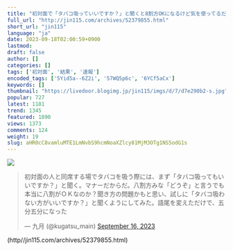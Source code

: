 ```yaml
---
title: "初対面で「タバコ吸っていいですか？」と聞くと8割方OKになるけど気を使ってるだけでは？→試しに「タバコ吸わないほうがいいですか？」と聞いてみた結果・・・ "
full_url: "http://jin115.com/archives/52379855.html"
short_url: "jin115"
language: "ja"
date: 2023-09-18T02:00:59+0900
lastmod: 
draft: false
author: []
categories: []
tags: ['初対面', '結果', '速報']
encoded_tags: ['5Yid5a--6Z2i', '57WQ5p6c', '6YCf5aCx']
keywords: []
thumbnail: "https://livedoor.blogimg.jp/jin115/imgs/d/7/d7e290b2-s.jpg"
popular: 727
latest: 1181
trend: 1345
featured: 1890
views: 1373
comments: 124
weight: 19
slug: aHR0cC8vamluMTE1LmNvbS9hcmNoaXZlcy81MjM3OTg1NS5odG1s
---
```


![](https://livedoor.blogimg.jp/jin115/imgs/d/7/d7e290b2-s.jpg)

<blockquote class='twitter-tweet'><p lang='ja' dir='ltr'>初対面の人と同席する場でタバコを吸う際には、まず「タバコ吸ってもいいですか？」と聞く。マナーだからだ。八割方みな「どうぞ」と言うでも本当に八割がＯＫなのか？聞き方の問題かもと思い、試しに「タバコ吸わない方がいいですか？」と聞くようにしてみた。語尾を変えただけで、五分五分になった</p>— 九月 (@kugatsu_main) <a href='https//twitter.com/kugatsu_main/status/1702893337131499775?ref_src=twsrc%5Etfw'>September 16, 2023</a></blockquote> 

(http//jin115.com/archives/52379855.html)

